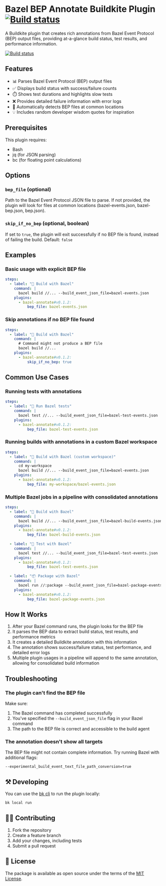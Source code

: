 # Bazel BEP Annotate Buildkite Plugin [![Build status](https://badge.buildkite.com/522d5a765d9856d57c8ce69162540279b81db9d2852b5f7060.svg?branch=main)](https://buildkite.com/buildkite/plugins-bazel-annotate)

A Buildkite plugin that creates rich annotations from Bazel Event Protocol (BEP) output files, providing at-a-glance build status, test results, and performance information.

[![Build status](https://badge.buildkite.com/187db7a75149ed820918944d3486e1ab4b240621bec6523286.svg)](https://buildkite.com/no-assembly/bazel-annotate-buildkite-plugin)

## Features

- 📊 Parses Bazel Event Protocol (BEP) output files
- ✅ Displays build status with success/failure counts
- ⏱️ Shows test durations and highlights slow tests
- ❌ Provides detailed failure information with error logs
- 🔄 Automatically detects BEP files at common locations
- 💡 Includes random developer wisdom quotes for inspiration

## Prerequisites

This plugin requires:
- Bash
- jq (for JSON parsing)
- bc (for floating point calculations)

## Options

### `bep_file` (optional)

Path to the Bazel Event Protocol JSON file to parse. If not provided, the plugin will look for files at common locations (bazel-events.json, bazel-bep.json, bep.json).

### `skip_if_no_bep` (optional, boolean)

If set to `true`, the plugin will exit successfully if no BEP file is found, instead of failing the build.
Default: `false`

## Examples

### Basic usage with explicit BEP file

```yaml
steps:
  - label: "🔨 Build with Bazel"
    command: |
      bazel build //... --build_event_json_file=bazel-events.json
    plugins:
      - bazel-annotate#v0.1.2:
          bep_file: bazel-events.json
```


### Skip annotations if no BEP file found

```yaml
steps:
  - label: "🔨 Build with Bazel"
    command: |
      # Command might not produce a BEP file
      bazel build //...
    plugins:
      - bazel-annotate#v0.1.2:
          skip_if_no_bep: true
```

## Common Use Cases

### Running tests with annotations

```yaml
steps:
  - label: "🧪 Run Bazel tests"
    command: |
      bazel test //... --build_event_json_file=bazel-test-events.json
    plugins:
      - bazel-annotate#v0.1.2:
          bep_file: bazel-test-events.json
```

### Running builds with annotations in a custom Bazel workspace

```yaml
steps:
  - label: "🔨 Build with Bazel (custom workspace)"
    command: |
      cd my-workspace
      bazel build //... --build_event_json_file=bazel-events.json
    plugins:
      - bazel-annotate#v0.1.2:
          bep_file: my-workspace/bazel-events.json
```

### Multiple Bazel jobs in a pipeline with consolidated annotations

```yaml
steps:
  - label: "🔨 Build with Bazel"
    command: |
      bazel build //... --build_event_json_file=bazel-build-events.json
    plugins:
      - bazel-annotate#v0.1.2:
          bep_file: bazel-build-events.json
          
  - label: "🧪 Test with Bazel"
    command: |
      bazel test //... --build_event_json_file=bazel-test-events.json
    plugins:
      - bazel-annotate#v0.1.2:
          bep_file: bazel-test-events.json
          
  - label: "📦 Package with Bazel"
    command: |
      bazel run //:package --build_event_json_file=bazel-package-events.json
    plugins:
      - bazel-annotate#v0.1.2:
          bep_file: bazel-package-events.json
```

## How It Works

1. After your Bazel command runs, the plugin looks for the BEP file
2. It parses the BEP data to extract build status, test results, and performance metrics
3. It creates a detailed Buildkite annotation with this information
4. The annotation shows success/failure status, test performance, and detailed error logs
5. Multiple plugin usages in a pipeline will append to the same annotation, allowing for consolidated build information

## Troubleshooting

### The plugin can't find the BEP file

Make sure:
1. The Bazel command has completed successfully
2. You've specified the `--build_event_json_file` flag in your Bazel command
3. The path to the BEP file is correct and accessible to the build agent

### The annotation doesn't show all targets

The BEP file might not contain complete information. Try running Bazel with additional flags:
```
--experimental_build_event_text_file_path_conversion=true
```

## ⚒ Developing

You can use the [bk cli](https://github.com/buildkite/cli) to run the plugin locally:

```bash
bk local run
```

## 👩‍💻 Contributing

1. Fork the repository
2. Create a feature branch
3. Add your changes, including tests
4. Submit a pull request

## 📜 License

The package is available as open source under the terms of the [MIT License](https://opensource.org/licenses/MIT).
